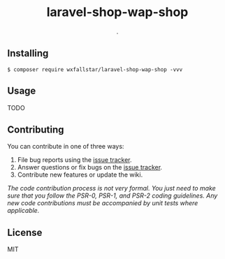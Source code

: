 <h1 align="center"> laravel-shop-wap-shop </h1>

<p align="center"> .</p>


## Installing

```shell
$ composer require wxfallstar/laravel-shop-wap-shop -vvv
```

## Usage

TODO

## Contributing

You can contribute in one of three ways:

1. File bug reports using the [issue tracker](https://github.com/wxfallstar/laravel-shop-wap-shop/issues).
2. Answer questions or fix bugs on the [issue tracker](https://github.com/wxfallstar/laravel-shop-wap-shop/issues).
3. Contribute new features or update the wiki.

_The code contribution process is not very formal. You just need to make sure that you follow the PSR-0, PSR-1, and PSR-2 coding guidelines. Any new code contributions must be accompanied by unit tests where applicable._

## License

MIT
